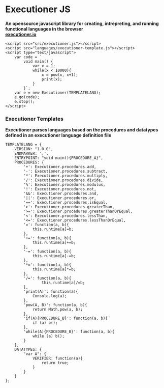 # Executioner JS #  
__An opensource javascript library for creating, intrepreting, and running functional languages in the browser__  
__[executioner.io](http://www.executioner.io/ "Executioner JS Website")__   

    <script src="src/executioner.js"></script>
    <script src="languages/executioner-template.js"></script>
    <script type="text/javascript">
        var code = `
            void main() {
                var x = 1;
                while(x < 10000){
                    x = pow(x, x+1);
                    print(x);
                }
            }`;
        var e = new Executioner(TEMPLATELANG);
        e.go(code);
        e.stop();
    </script>
  
  
### Executioner Templates ###
__Executioner parses languages based on the procedures and datatypes defined in an executioner language definition file__  

    TEMPLATELANG = {
        VERSION: "1.0.0",
        ENDMARKER: ';',
        ENTRYPOINT: "void main(){PROCEDURE_A}",
        PROCEDURES: {                    
            '+': Executioner.procedures.add,
            '-': Executioner.procedures.subtract,
            '*': Executioner.procedures.multiply,
            '/': Executioner.procedures.divide,
            '%': Executioner.procedures.modulus, 
            '!': Executioner.procedures.not,
            '&&': Executioner.procedures.and,
            '||': Executioner.procedures.or,
            '==': Executioner.procedures.isEqual,
            '>': Executioner.procedures.greaterThan,
            '>=': Executioner.procedures.greaterThanOrEqual,
            '<': Executioner.procedures.lessThan,
            '<=': Executioner.procedures.lessThanOrEqual,
            '=': function(a, b){
                this.runtime[a]=b;  
            },
            '+=': function(a, b){
                this.runtime[a]+=b;
            },
            '-=': function(a, b){
                this.runtime[a]-=b;
            },
            '*=': function(a, b){
                this.runtime[a]*=b;
            },
            '/=': function(a, b){
                    this.runtime[a]/=b;
            },
            'print(A)': function(a){
                Console.log(a);
            },
            'pow(A, B)': function(a, b){
                return Math.pow(a, b);
            },
            'if(A){PROCEDURE_B}': function(a, b){
                if (a) b();
            },
            'while(A){PROCEDURE_B}': function(a, b){
                while (a) b();
            }
        },
        DATATYPES: {
            "var A": {
                VERIFIER: function(a){
                    return true;
                }
            }
        }
    };    